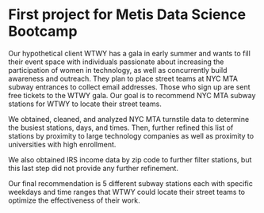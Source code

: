 # First project for Metis Data Science Bootcamp

Our hypothetical client WTWY has a gala in early summer and wants to fill their event space with individuals passionate about increasing the participation of women in technology, as well as concurrently build awareness and outreach. They plan to place street teams at NYC MTA subway entrances to collect email addresses. Those who sign up are sent free tickets to the WTWY gala. Our goal is to recommend NYC MTA subway stations for WTWY to locate their street teams.  

We obtained, cleaned, and analyzed NYC MTA turnstile data to determine the busiest stations, days, and times. Then, further refined this list of stations by proximity to large technology companies as well as proximity to universities with high enrollment. 

We also obtained IRS income data by zip code to further filter stations, but this last step did not provide any further refinement.  

Our final recommendation is 5 different subway stations each with specific weekdays and time ranges that WTWY could locate their street teams to optimize the effectiveness of their work. 
